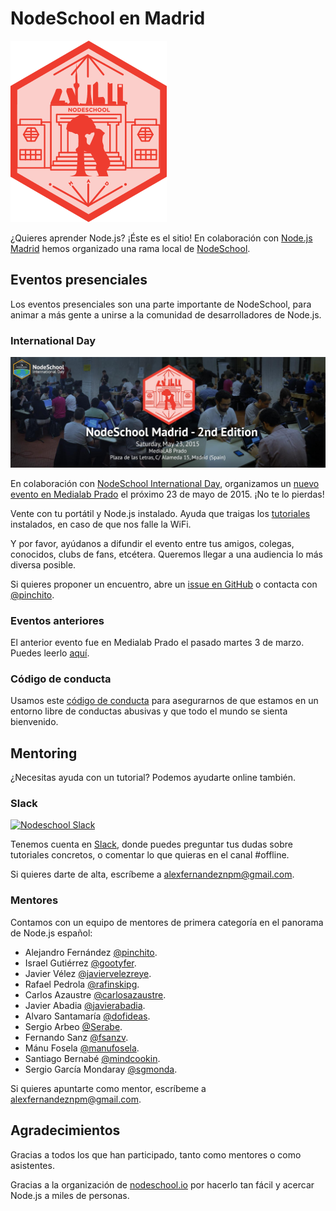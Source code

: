 # NodeSchool en Madrid

![NodeSchool Madrid](img/nodeschool_madrid_thumb.png)

¿Quieres aprender Node.js? ¡Éste es el sitio!
En colaboración con <a href="http://www.meetup.com/Node-js-Madrid/">Node.js Madrid</a>
hemos organizado una rama local de [NodeSchool](http://nodeschool.io/).

## Eventos presenciales

Los eventos presenciales son una parte importante de NodeSchool,
para animar a más gente a unirse a la comunidad de desarrolladores de Node.js.

### International Day

[![Madrid NodeSchool International Day](img/nodeschool_madrid_international_day.jpg)](http://www.meetup.com/Node-js-Madrid/events/222023643/)

En colaboración con [NodeSchool International Day](http://nodeschool.io/international-day/),
organizamos un [nuevo evento en Medialab Prado](http://www.meetup.com/Node-js-Madrid/events/222023643/)
el próximo 23 de mayo de 2015. ¡No te lo pierdas!

Vente con tu portátil y Node.js instalado.
Ayuda que traigas los [tutoriales](http://nodeschool.io/#workshoppers)
instalados, en caso de que nos falle la WiFi.

Y por favor, ayúdanos a difundir el evento entre tus amigos, colegas, conocidos,
clubs de fans, etcétera. Queremos llegar a una audiencia lo más diversa posible.

Si quieres proponer un encuentro, abre un [issue en GitHub](https://github.com/nodeschool/madrid/issues)
o contacta con [@pinchito](https://twitter.com/pinchito).

### Eventos anteriores

El anterior evento fue en Medialab Prado el pasado martes 3 de marzo.
Puedes leerlo [aquí](http://www.meetup.com/Node-js-Madrid/events/220356931/).

### Código de conducta

Usamos este [código de conducta](https://github.com/nodeschool/madrid/blob/master/codigodeconducta.md)
para asegurarnos de que estamos en un entorno libre de conductas abusivas
y que todo el mundo se sienta bienvenido.

## Mentoring

¿Necesitas ayuda con un tutorial? Podemos ayudarte online también.

### Slack

[![Nodeschool Slack](http://s17.postimg.org/skz55y1wf/Screen_Shot_2015_06_22_at_17_33_56.png)](http://nodeschoolmadrid.herokuapp.com)

Tenemos cuenta en [Slack](https://nodeschoolmadrid.slack.com/),
donde puedes preguntar tus dudas sobre tutoriales concretos,
o comentar lo que quieras en el canal #offline.

Si quieres darte de alta, escríbeme a <alexfernandeznpm@gmail.com>.

### Mentores

Contamos con un equipo de mentores de primera categoría en el panorama de Node.js español:

* Alejandro Fernández [@pinchito](https://twitter.com/pinchito).
* Israel Gutiérrez [@gootyfer](https://twitter.com/gootyfer).
* Javier Vélez [@javiervelezreye](https://twitter.com/javiervelezreye).
* Rafael Pedrola [@rafinskipg](https://twitter.com/rafinskipg).
* Carlos Azaustre [@carlosazaustre](https://twitter.com/carlosazaustre).
* Javier Abadia [@javierabadia](https://twitter.com/javierabadia).
* Alvaro Santamaría [@dofideas](https://twitter.com/dofideas).
* Sergio Arbeo [@Serabe](https://twitter.com/Serabe).
* Fernando Sanz [@fsanzv](https://twitter.com/fsanzv).
* Mánu Fosela [@manufosela](https://twitter.com/manufosela).
* Santiago Bernabé [@mindcookin](https://twitter.com/mindcookin).
* Sergio García Mondaray [@sgmonda](https://twitter.com/sgmonda).

Si quieres apuntarte como mentor, escríbeme a <alexfernandeznpm@gmail.com>.

## Agradecimientos

Gracias a todos los que han participado, tanto como mentores o como asistentes.

Gracias a la organización de [nodeschool.io](http://nodeschool.io/)
por hacerlo tan fácil y acercar Node.js a miles de personas.

